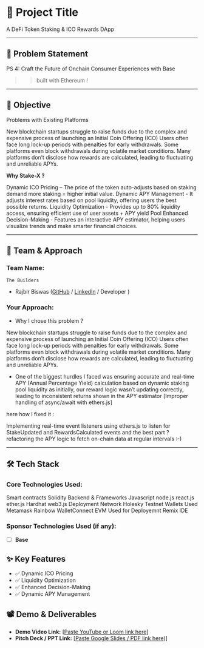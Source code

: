 

# 🚀 Project Title

 A DeFi Token Staking & ICO Rewards DApp

---

## 📌 Problem Statement

PS 4: Craft the Future of Onchain Consumer Experiences with Base 

>> built with Ethereum !

---

## 🎯 Objective

Problems with Existing Platforms


New blockchain startups struggle to raise funds due to the complex and expensive process
of launching an Initial Coin Offering (ICO)
Users often face long lock-up periods with penalties for early withdrawals.
Some platforms even block withdrawals during volatile market conditions.
Many platforms don’t disclose how rewards are calculated, leading to fluctuating and
unreliable APYs.


**Why Stake-X ?**


Dynamic ICO Pricing – The price of the token auto-adjusts based on staking demand
more staking = higher initial value.
Dynamic APY Management - It adjusts interest rates based on pool liquidity, offering
users the best possible returns.
Liquidity Optimization - Provides up to 80% liquidity access, ensuring efficient use of
user assets + APY yield Pool
Enhanced Decision-Making - Features an interactive APY estimator, helping users visualize
trends and make smarter financial choices.


---

## 🧠 Team & Approach

### Team Name:  
`The Builders`

- Rajbir Biswas ([GitHub](https://github.com/ELiTE0005) / [LinkedIn](https://www.linkedin.com/in/rajbir-biswas-469bb428b/) / Developer )  


### Your Approach:  
- Why I chose this problem  ? 

New blockchain startups struggle to raise funds due to the complex and expensive process
of launching an Initial Coin Offering (ICO)
Users often face long lock-up periods with penalties for early withdrawals.
Some platforms even block withdrawals during volatile market conditions.
Many platforms don’t disclose how rewards are calculated, leading to fluctuating and
unreliable APYs.


- One of the biggest hurdles I faced was ensuring accurate and real-time APY (Annual Percentage Yield) calculation based on dynamic staking pool liquidity as initially, our reward logic wasn’t updating correctly, leading to inconsistent returns shown in the APY estimator [Improper handling of async/await with ethers.js]

here how I fixed it :

Implementing real-time event listeners using ethers.js to listen for StakeUpdated and RewardsCalculated events and the best part ? refactoring the APY logic to fetch on-chain data at regular intervals :-)

---

## 🛠️ Tech Stack

### Core Technologies Used:

Smart contracts
Solidity
Backend & Frameworks Javascript node.js react.js
ether.js Hardhat
web3.js
Deployment Network Holesky Testnet
Wallets Used Metamask Rainbow WalletConnect
EVM Used for Deployemnt Remix IDE

### Sponsor Technologies Used (if any):

- [ ] **Base**

## ✨ Key Features


- ✅ Dynamic ICO Pricing
- ✅ Liquidity Optimization
- ✅ Enhanced Decision-Making
- ✅ Dynamic APY Management



## 📽️ Demo & Deliverables

- **Demo Video Link:** [[Paste YouTube or Loom link here](https://youtu.be/bdM6b4JM7h8)]  
- **Pitch Deck / PPT Link:** [[Paste Google Slides / PDF link here](https://drive.google.com/file/d/1ZoB1-kDh1dEYVDu1QjnEkWy3qENfXV8c/view?usp=sharing))]  


